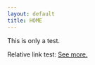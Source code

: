 ```yaml
---
layout: default
title: HOME
---
```



<!--<h1> Moved To <a href="https://pulongma.github.io" target="blank">https://pulongma.github.io </a> </h1> -->

This is only a test. 

Relative link test: <a href="/_research/test.md" target="blank">See more.</a>

